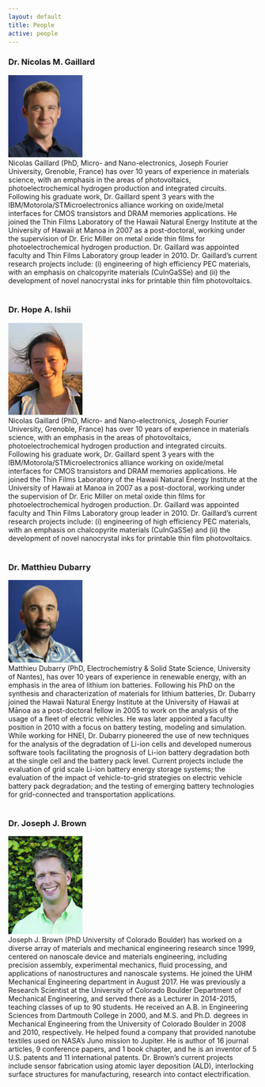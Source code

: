 ```yaml
---
layout: default
title: People
active: people
---
```

<div markdown="1">
<a name="top"></a>
<div>

<h3><a name="gaillard"></a>Dr. Nicolas M. Gaillard</h3>
<div class="floatright">
<img src="images/gaillard.jpg" width="150">
</div>
Nicolas Gaillard (PhD, Micro- and Nano-electronics, Joseph Fourier University, Grenoble, France) has over 10 years of experience in materials science, 
with an emphasis in the areas of photovoltaics, photoelectrochemical hydrogen production and integrated circuits. Following his graduate work, Dr. Gaillard 
spent 3 years with the IBM/Motorola/STMicroelectronics alliance working on oxide/metal interfaces for CMOS transistors and DRAM memories applications. 
He joined the Thin Films Laboratory of the Hawaii Natural Energy Institute at the University of Hawaii at Manoa in 2007 as a post-doctoral, working under 
the supervision of Dr. Eric Miller on metal oxide thin films for photoelectrochemical hydrogen production. Dr. Gaillard was appointed faculty and Thin 
Films Laboratory group leader in 2010. Dr. Gaillard’s current research projects include: (i) engineering of high efficiency PEC materials, with an emphasis 
on chalcopyrite materials (CuInGaSSe) and (ii) the development of novel nanocrystal inks for printable thin film photovoltaics.
<br>
<br>


<h3><a name="ishii"></a>Dr. Hope A. Ishii</h3>
<div class="floatright">
<img src="images/ishii.jpg" width="150">
</div>
Nicolas Gaillard (PhD, Micro- and Nano-electronics, Joseph Fourier University, Grenoble, France) has over 10 years of experience in materials science, 
with an emphasis in the areas of photovoltaics, photoelectrochemical hydrogen production and integrated circuits. Following his graduate work, Dr. Gaillard 
spent 3 years with the IBM/Motorola/STMicroelectronics alliance working on oxide/metal interfaces for CMOS transistors and DRAM memories applications. 
He joined the Thin Films Laboratory of the Hawaii Natural Energy Institute at the University of Hawaii at Manoa in 2007 as a post-doctoral, working under 
the supervision of Dr. Eric Miller on metal oxide thin films for photoelectrochemical hydrogen production. Dr. Gaillard was appointed faculty and Thin 
Films Laboratory group leader in 2010. Dr. Gaillard’s current research projects include: (i) engineering of high efficiency PEC materials, with an emphasis 
on chalcopyrite materials (CuInGaSSe) and (ii) the development of novel nanocrystal inks for printable thin film photovoltaics.
<br>
<br>

<h3><a name="dubarry"></a>Dr. Matthieu Dubarry</h3>
<div class="floatright">
<img src="images/dubarry.jpg" width="150">
</div>
Matthieu Dubarry (PhD, Electrochemistry & Solid State Science, University of Nantes), 
has over 10 years of experience in renewable energy, with an emphasis in the area of 
lithium ion batteries. Following his PhD on the synthesis and characterization of materials 
for lithium batteries, Dr. Dubarry joined the Hawaii Natural Energy Institute at the University 
of Hawaii at Mānoa as a post-doctoral fellow in 2005 to work on the analysis of the usage of a 
fleet of electric vehicles. He was later appointed a faculty position in 2010 with a focus on 
battery testing, modeling and simulation. While working for HNEI, Dr. Dubarry pioneered the use 
of new techniques for the analysis of the degradation of Li-ion cells and developed numerous software 
tools facilitating the prognosis of Li-ion battery degradation both at the single cell and the battery
pack level. Current projects include the evaluation of grid scale Li-ion battery energy storage systems; 
the evaluation of the impact of vehicle-to-grid strategies on electric vehicle battery pack degradation; 
and the testing of emerging battery technologies for grid-connected and transportation applications.
<br>
<br>

<h3><a name="brown"></a>Dr. Joseph J. Brown</h3>
<div class="floatright">
<img src="images/brown.jpg" width="150">
</div>
Joseph J. Brown (PhD University of Colorado Boulder) has worked on a diverse array of materials and 
mechanical engineering research since 1999, centered on nanoscale device and materials engineering, 
including precision assembly, experimental mechanics, fluid processing, and applications of nanostructures 
and nanoscale systems. He joined the UHM Mechanical Engineering department in August 2017. He was previously 
a Research Scientist at the University of Colorado Boulder Department of Mechanical Engineering, and served 
there as a Lecturer in 2014-2015, teaching classes of up to 90 students. He received an A.B. in Engineering 
Sciences from Dartmouth College in 2000, and M.S. and Ph.D. degrees in Mechanical Engineering from the 
University of Colorado Boulder in 2008 and 2010, respectively. He helped found a company that provided 
nanotube textiles used on NASA’s Juno mission to Jupiter. He is author of 16 journal articles, 9 conference 
papers, and 1 book chapter, and he is an inventor of 5 U.S. patents and 11 international patents. Dr. Brown’s 
current projects include sensor fabrication using atomic layer deposition (ALD), interlocking surface 
structures for manufacturing, research into contact electrification. 

</div>
</div>

